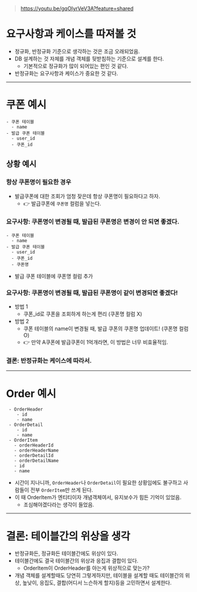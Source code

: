 > https://youtu.be/gqOIyrVeV3A?feature=shared

# 요구사항과 케이스를 따져볼 것

- 정규화, 반정규화 기준으로 생각하는 것은 조금 오래되었음.
- DB 설계하는 것 자체를 개념 객체를 뒷받침하는 기준으로 설계를 한다.
  - 기본적으로 정규화가 많이 되어있는 편인 것 같다.
- 반정규화는 요구사항과 케이스가 중요한 것 같다.

---

# 쿠폰 예시 

```text
- 쿠폰 테이블
  - name
- 발급 쿠폰 테이블
  - user_id
  - 쿠폰_id
```

## 상황 예시

### 항상 쿠폰명이 필요한 경우  

- 발급쿠폰에 대한 조회가 엄청 잦은데 항상 쿠폰명이 필요하다고 하자.
  - 👉 발급쿠폰에 `쿠폰명` 컬럼을 넣는다.

### 요구사항: 쿠폰명이 변경될 때, 발급된 쿠폰명은 변경이 안 되면 좋겠다.

```text
- 쿠폰 테이블
  - name
- 발급 쿠폰 테이블
  - user_id
  - 쿠폰_id
  - 쿠폰명
```

- 발급 쿠폰 테이블에 쿠폰명 컬럼 추가

### 요구사항: 쿠폰명이 변경될 때, 발급된 쿠폰명이 같이 변경되면 좋겠다!

- 방법 1
  - 쿠폰_id로 쿠폰을 조회하게 하는게 편리 (쿠폰명 컬럼 X)
- 방법 2
  - 쿠폰 테이블의 name이 변경될 때, 발급 쿠폰의 쿠폰명 업데이트! (쿠폰명 컬럼 O)
  - 👉 만약 A쿠폰에 발급쿠폰이 1억개라면, 이 방법은 너무 비효율적임.

### 결론: 반정규화는 케이스에 따라서.

---

# Order 예시

```text
 - OrderHeader
    - id
    - name
 - OrderDetail
    - id
    - name
 - OrderItem
   - orderHeaderId
   - orderHeaderName
   - orderDetailId
   - orderDetailName
   - id
   - name 
```

- 시간이 지나니까, `OrderHeader`나 `OrderDetail`이 필요한 상황임에도 불구하고 사람들이 전부 `OrderItem`만 쓰게 된다.
- 이 때 OrderItem가 엔티티이자 개념객체여서, 유지보수가 힘든 기억이 있었음.
  - 조심해야겠다라는 생각이 들었음.

---

# 결론: 테이블간의 위상을 생각

- 반정규화든, 정규화든 테이블간에도 위상이 있다.
- 테이블간에도 결국 테이블간의 위상과 응집과 결합이 있다.
  - OrderItem이 OrderHeader를 아는게 위상적으로 맞는가?
- 개념 객체를 설계할때도 당연히 그렇게하지만, 테이블을 설계할 때도 테이블간의 위상, 높낮이, 응집도, 결합(어디서 느슨하게 할지)등을 고민하면서 설계한다.